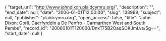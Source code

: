 {
  "target_url": "http://www.johndixon.plaidcymru.org/", 
  "description": "", 
  "end_date": null, 
  "date": "2006-01-01T12:00:00", 
  "slug": 138999, 
  "subject": null, 
  "publisher": "plaidcymru.org", 
  "open_access": false, 
  "title": "John Dixon: Gorll. Caerfyrddin a De Penfro - Carmarthen West and South Pembs", 
  "record_id": "20060101T120000/DnxT75B2OaqSOKJmLvs/5g==", 
  "start_date": null
}


